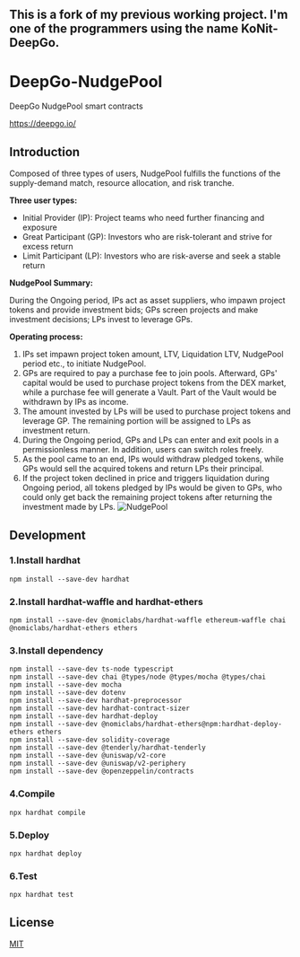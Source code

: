 ## This is a fork of my previous working project. I'm one of the programmers using the name KoNit-DeepGo.


# DeepGo-NudgePool
DeepGo NudgePool smart contracts

https://deepgo.io/

## Introduction
Composed of three types of users, NudgePool fulfills the functions of the supply-demand match, resource allocation, and risk tranche.

**Three user types:**
* Initial Provider (IP): Project teams who need further financing and exposure
* Great Participant (GP): Investors who are risk-tolerant and strive for excess return
* Limit Participant (LP): Investors who are risk-averse and seek a stable return

**NudgePool Summary:**

During the Ongoing period, IPs act as asset suppliers, who impawn project tokens and provide investment bids; GPs screen projects and make investment decisions; LPs invest to leverage GPs.

**Operating process:**
1. IPs set impawn project token amount, LTV, Liquidation LTV, NudgePool period etc., to initiate NudgePool.
2. GPs are required to pay a purchase fee to join pools. Afterward, GPs' capital would be used to purchase project tokens from the DEX market, while a purchase fee will generate a Vault. Part of the Vault would be withdrawn by IPs as income.
3. The amount invested by LPs will be used to purchase project tokens and leverage GP. The remaining portion will be assigned to LPs as investment return.
4. During the Ongoing period, GPs and LPs can enter and exit pools in a permissionless manner. In addition, users can switch roles freely.
5. As the pool came to an end, IPs would withdraw pledged tokens, while GPs would sell the acquired tokens and return LPs their principal.
6. If the project token declined in price and triggers liquidation during Ongoing period, all tokens pledged by IPs would be given to GPs, who could only get back the remaining project tokens after returning the investment made by LPs.
![NudgePool](NudgePool.png)

## Development
### 1.Install hardhat
`npm install --save-dev hardhat`
### 2.Install hardhat-waffle and hardhat-ethers
`npm install --save-dev @nomiclabs/hardhat-waffle ethereum-waffle chai @nomiclabs/hardhat-ethers ethers`
### 3.Install dependency
```
npm install --save-dev ts-node typescript
npm install --save-dev chai @types/node @types/mocha @types/chai
npm install --save-dev mocha
npm install --save-dev dotenv
npm install --save-dev hardhat-preprocessor
npm install --save-dev hardhat-contract-sizer
npm install --save-dev hardhat-deploy
npm install --save-dev @nomiclabs/hardhat-ethers@npm:hardhat-deploy-ethers ethers
npm install --save-dev solidity-coverage
npm install --save-dev @tenderly/hardhat-tenderly
npm install --save-dev @uniswap/v2-core
npm install --save-dev @uniswap/v2-periphery
npm install --save-dev @openzeppelin/contracts
```
### 4.Compile
`npx hardhat compile`
### 5.Deploy
`npx hardhat deploy`
### 6.Test
`npx hardhat test`

## License
[MIT](LICENSE.txt)
